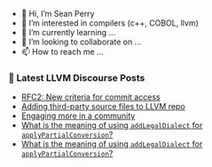 - 👋 Hi, I’m Sean Perry
- 👀 I’m interested in compilers (c++, COBOL, llvm)
- 🌱 I’m currently learning ...
- 💞️ I’m looking to collaborate on ...
- 📫 How to reach me ...

<!---
s66perry/s66perry is a ✨ special ✨ repository because its `README.md` (this file) appears on your GitHub profile.
You can click the Preview link to take a look at your changes.
--->
### 📕 Latest LLVM Discourse Posts

<!-- DISCOURSE-LLVM:START -->
- [RFC2: New criteria for commit access](https://discourse.llvm.org/t/rfc2-new-criteria-for-commit-access/77110#post_18)
- [Adding third-party source files to LLVM repo](https://discourse.llvm.org/t/adding-third-party-source-files-to-llvm-repo/80283#post_5)
- [Engaging more in a community](https://discourse.llvm.org/t/engaging-more-in-a-community/80296#post_1)
- [What is the meaning of using `addLegalDialect` for `applyPartialConversion`?](https://discourse.llvm.org/t/what-is-the-meaning-of-using-addlegaldialect-for-applypartialconversion/80293#post_3)
- [What is the meaning of using `addLegalDialect` for `applyPartialConversion`?](https://discourse.llvm.org/t/what-is-the-meaning-of-using-addlegaldialect-for-applypartialconversion/80293#post_2)
<!-- DISCOURSE-LLVM:END -->

